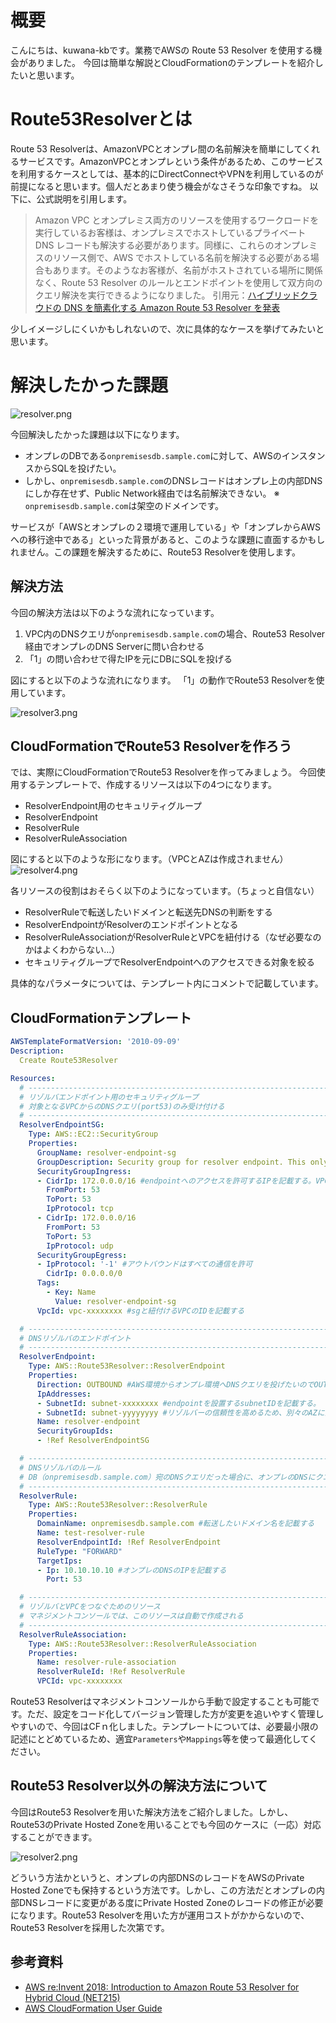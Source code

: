 # 概要
こんにちは、kuwana-kbです。業務でAWSの Route 53 Resolver を使用する機会がありました。
今回は簡単な解説とCloudFormationのテンプレートを紹介したいと思います。

# Route53Resolverとは
Route 53 Resolverは、AmazonVPCとオンプレ間の名前解決を簡単にしてくれるサービスです。AmazonVPCとオンプレという条件があるため、このサービスを利用するケースとしては、基本的にDirectConnectやVPNを利用しているのが前提になると思います。個人だとあまり使う機会がなさそうな印象ですね。
以下に、公式説明を引用します。
>Amazon VPC とオンプレミス両方のリソースを使用するワークロードを実行しているお客様は、オンプレミスでホストしているプライベート DNS レコードも解決する必要があります。同様に、これらのオンプレミスのリソース側で、AWS でホストしている名前を解決する必要がある場合もあります。そのようなお客様が、名前がホストされている場所に関係なく、Route 53 Resolver のルールとエンドポイントを使用して双方向のクエリ解決を実行できるようになりました。
引用元：[ハイブリッドクラウドの DNS を簡素化する Amazon Route 53 Resolver を発表](https://aws.amazon.com/jp/about-aws/whats-new/2018/11/amazon-route-53-announces-resolver-with-support-for-dns-resolution-over-direct-connect-and-vpn/)

少しイメージしにくいかもしれないので、次に具体的なケースを挙げてみたいと思います。

# 解決したかった課題
![resolver.png](https://qiita-image-store.s3.ap-northeast-1.amazonaws.com/0/295017/b5033bff-ecc7-a4b2-212f-c9db0b119fa4.png)

今回解決したかった課題は以下になります。

- オンプレのDBである`onpremisesdb.sample.com`に対して、AWSのインスタンスからSQLを投げたい。
-   しかし、`onpremisesdb.sample.com`のDNSレコードはオンプレ上の内部DNSにしか存在せず、Public Network経由では名前解決できない。
※ `onpremisesdb.sample.com`は架空のドメインです。

サービスが「AWSとオンプレの２環境で運用している」や「オンプレからAWSへの移行途中である」といった背景があると、このような課題に直面するかもしれません。この課題を解決するために、Route53 Resolverを使用します。

## 解決方法
今回の解決方法は以下のような流れになっています。
1. VPC内のDNSクエリが`onpremisesdb.sample.com`の場合、Route53 Resolver経由でオンプレのDNS Serverに問い合わせる
2. 「1」の問い合わせで得たIPを元にDBにSQLを投げる

図にすると以下のような流れになります。
「1」の動作でRoute53 Resolverを使用しています。

![resolver3.png](https://qiita-image-store.s3.ap-northeast-1.amazonaws.com/0/295017/e82e7aba-ebf8-6c45-e268-eea896107c98.png)

## CloudFormationでRoute53 Resolverを作ろう
では、実際にCloudFormationでRoute53 Resolverを作ってみましょう。
今回使用するテンプレートで、作成するリソースは以下の4つになります。

* ResolverEndpoint用のセキュリティグループ
* ResolverEndpoint
* ResolverRule
* ResolverRuleAssociation

図にすると以下のような形になります。（VPCとAZは作成されません）
![resolver4.png](https://qiita-image-store.s3.ap-northeast-1.amazonaws.com/0/295017/f0b0fc71-ee7d-c875-5305-344208b6eb8c.png)

各リソースの役割はおそらく以下のようになっています。（ちょっと自信ない）

* ResolverRuleで転送したいドメインと転送先DNSの判断をする
* ResolverEndpointがResolverのエンドポイントとなる
* ResolverRuleAssociationがResolverRuleとVPCを紐付ける（なぜ必要なのかはよくわからない…）
* セキュリティグループでResolverEndpointへのアクセスできる対象を絞る

具体的なパラメータについては、テンプレート内にコメントで記載しています。

## CloudFormationテンプレート

```yml:Resolver.yml
AWSTemplateFormatVersion: '2010-09-09'
Description:
  Create Route53Resolver

Resources:
  # ---------------------------------------------------------------------- #
  # リゾルバエンドポイント用のセキュリティグループ
  # 対象となるVPCからのDNSクエリ(port53)のみ受け付ける
  # ---------------------------------------------------------------------- #
  ResolverEndpointSG:
    Type: AWS::EC2::SecurityGroup
    Properties:
      GroupName: resolver-endpoint-sg 
      GroupDescription: Security group for resolver endpoint. This only allows DNS query from VPC.
      SecurityGroupIngress:
      - CidrIp: 172.0.0.0/16 #endpointへのアクセスを許可するIPを記載する。VPCに限定する場合はVPCのCIDRブロックを書く
        FromPort: 53
        ToPort: 53
        IpProtocol: tcp
      - CidrIp: 172.0.0.0/16
        FromPort: 53
        ToPort: 53
        IpProtocol: udp
      SecurityGroupEgress:
      - IpProtocol: '-1' #アウトバウンドはすべての通信を許可
        CidrIp: 0.0.0.0/0
      Tags:
        - Key: Name
          Value: resolver-endpoint-sg
      VpcId: vpc-xxxxxxxx #sgと紐付けるVPCのIDを記載する

  # ---------------------------------------------------------------------- #
  # DNSリゾルバのエンドポイント
  # ---------------------------------------------------------------------- #
  ResolverEndpoint:
    Type: AWS::Route53Resolver::ResolverEndpoint
    Properties:
      Direction: OUTBOUND #AWS環境からオンプレ環境へDNSクエリを投げたいのでOUTBOUNDに設定
      IpAddresses:
      - SubnetId: subnet-xxxxxxxx #endpointを設置するsubnetIDを記載する。
      - SubnetId: subnet-yyyyyyyy #リゾルバーの信頼性を高めるため、別々のAZに設置された2つ以上のサブネットIDを指定すること
      Name: resolver-endpoint
      SecurityGroupIds:
      - !Ref ResolverEndpointSG

  # ---------------------------------------------------------------------- #
  # DNSリゾルバのルール
  # DB（onpremisesdb.sample.com）宛のDNSクエリだった場合に、オンプレのDNSにクエリを転送する
  # ---------------------------------------------------------------------- #
  ResolverRule:
    Type: AWS::Route53Resolver::ResolverRule
    Properties:
      DomainName: onpremisesdb.sample.com #転送したいドメイン名を記載する
      Name: test-resolver-rule
      ResolverEndpointId: !Ref ResolverEndpoint
      RuleType: "FORWARD"
      TargetIps:
      - Ip: 10.10.10.10 #オンプレのDNSのIPを記載する
        Port: 53

  # ---------------------------------------------------------------------- #
  # リゾルバとVPCをつなぐためのリソース
  # マネジメントコンソールでは、このリソースは自動で作成される
  # ---------------------------------------------------------------------- #
  ResolverRuleAssociation:
    Type: AWS::Route53Resolver::ResolverRuleAssociation
    Properties:
      Name: resolver-rule-association
      ResolverRuleId: !Ref ResolverRule
      VPCId: vpc-xxxxxxxx

```

Route53 Resolverはマネジメントコンソールから手動で設定することも可能です。ただ、設定をコード化してバージョン管理した方が変更を追いやすく管理しやすいので、今回はCFｎ化しました。テンプレートについては、必要最小限の記述にとどめているため、適宜`Parameters`や`Mappings`等を使って最適化してください。

## Route53 Resolver以外の解決方法について
今回はRoute53 Resolverを用いた解決方法をご紹介しました。しかし、Route53のPrivate Hosted Zoneを用いることでも今回のケースに（一応）対応することができます。

![resolver2.png](https://qiita-image-store.s3.ap-northeast-1.amazonaws.com/0/295017/09c0d994-cd5b-98ca-6f05-0e6d7195a638.png)

どういう方法かというと、オンプレの内部DNSのレコードをAWSのPrivate Hosted Zoneでも保持するという方法です。しかし、この方法だとオンプレの内部DNSレコードに変更がある度にPrivate Hosted Zoneのレコードの修正が必要になります。Route53 Resolverを用いた方が運用コストがかからないので、Route53 Resolverを採用した次第です。

## 参考資料

- [AWS re:Invent 2018: Introduction to Amazon Route 53 Resolver for Hybrid Cloud (NET215)](https://www.youtube.com/watch?v=D1n5kDTWidQ)
- [AWS CloudFormation User Guide](https://docs.aws.amazon.com/ja_jp/AWSCloudFormation/latest/UserGuide/aws-resource-route53resolver-resolverrule.html)


